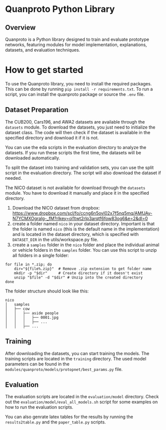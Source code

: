 # Quanproto Python Library
## Overview

Quanproto is a Python library designed to train and evaluate prototype networks,
featuring modules for model implementation, explanations, datasets, and
evaluation techniques.

# How to get started
To use the Quanproto library, you need to install the required packages. This 
can be done by running `pip install -r requirements.txt`. To run a script, you
can install the quanproto package or source the `.env` file.

## Dataset Preparation
The CUB200, Cars196, and AWA2 datasets are available through the
`datasets` module. To download the datasets, you just need to initialize the
dataset class. The code will then check if the dataset is available in the
specified directory and download it if it is not.

You can use the eda scripts in the evaluation directory to analyze the datasets.
If you run these scripts the first time, the datasets will be downloaded
automatically.

To split the dataset into training and validation sets, you can use the
split script in the evaluation directory. The script
will also download the dataset if needed.

The NICO dataset is not available for download through the `datasets` module.
You have to download it manually and place it in the specified directory.

1. Download the NICO dataset from dropbox: https://www.dropbox.com/scl/fo/ccng6n5ovl02x7f5nq5mq/AMfJAv-N7YCMXOgralg-_fM?rlkey=ol1twt2rlp3arqtf6fow83og6&e=2&dl=0
2. create a folder named `nico` in your dataset directory.
Important is that the folder is named `nico` (this is the default name in the implementation) and is located in the
dataset directory, which is specified with `DATASET_DIR` in the utils/workspace.py file.
3. create a `samples` folder in the `nico` folder and place the individual
animal or vehicle folders in the `samples` folder.
You can use this script to unzip all folders in a single folder:

```
for file in *.zip; do 
    dir="${file%.zip}"  # Remove .zip extension to get folder name
    mkdir -p "$dir"     # Create directory if it doesn't exist
    unzip "$file" -d "$dir" # Unzip into the created directory
done
```


The folder structure should look like
this:
```
nico
│   samples
│   ├── cow
│   │   ├── aside people
│   │   │   ├── 0001.jpg
│   │   │   ├── ...
│   │   ├── ...
```


## Training
After downloading the datasets, you can start training the models. The training
scripts are located in the `training` directory. The used model parameters can be found in the 
`modules/quanproto/models/protopnet/best_params.py` file.


## Evaluation

The evaluation scripts are located in the `evaluation/model` directory. Check out the `evaluation/model/eval_all_models.sh`
script for some examples on how to run the evaluation scripts.

You can also genrate latex tables for the results by running the `results2table.py` and the
`paper_table.py` scripts.
